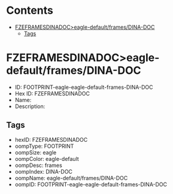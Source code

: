 



Contents
========

* [FZEFRAMESDINADOC>eagle-default/frames/DINA-DOC](#fzeframesdinadoceagle-defaultframesdina-doc)
	* [Tags](#tags)

# FZEFRAMESDINADOC>eagle-default/frames/DINA-DOC

- ID: FOOTPRINT-eagle-eagle-default-frames-DINA-DOC
- Hex ID: FZEFRAMESDINADOC
- Name: 
- Description: 

## Tags

- hexID: FZEFRAMESDINADOC
- oompType: FOOTPRINT
- oompSize: eagle
- oompColor: eagle-default
- oompDesc: frames
- oompIndex: DINA-DOC
- oompName: eagle-default/frames/DINA-DOC
- oompID: FOOTPRINT-eagle-eagle-default-frames-DINA-DOC
